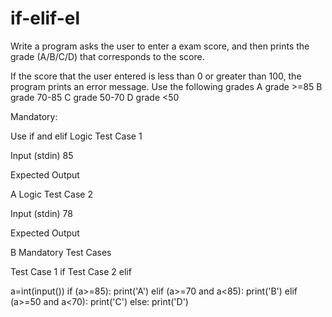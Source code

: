 # if-elif-el


Write a program asks the user to enter a exam score, and then prints the grade (A/B/C/D) that corresponds to the score.

If the score that the user entered is less than 0 or greater than 100, the program prints an error message.
Use the following grades
A grade >=85
B grade 70-85
C grade 50-70
D grade <50

Mandatory:

Use if and elif
Logic Test Case 1

Input (stdin)
85

Expected Output

A
Logic Test Case 2

Input (stdin)
78

Expected Output

B
Mandatory Test Cases

Test Case 1
if
Test Case 2
elif


a=int(input())
if (a>=85):
    print('A')
elif (a>=70 and a<85):
    print('B')
elif (a>=50 and a<70):
    print('C')
else:
      print('D')   

	
